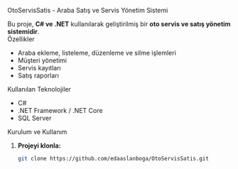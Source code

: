 OtoServisSatis - Araba Satış ve Servis Yönetim Sistemi  

Bu proje, **C# ve .NET** kullanılarak geliştirilmiş bir **oto servis ve satış yönetim sistemidir**.  
 Özellikler  
-  Araba ekleme, listeleme, düzenleme ve silme işlemleri  
-  Müşteri yönetimi  
-  Servis kayıtları  
-  Satış raporları  

 Kullanılan Teknolojiler  
- C#  
- .NET Framework / .NET Core  
- SQL Server  

 Kurulum ve Kullanım  
1. **Projeyi klonla:**  
   ```sh
   git clone https://github.com/edaaslanboga/OtoServisSatis.git
